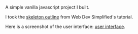 A simple vanilla javascript project I built.

I took the [skeleton outline](https://github.com/WebDevSimplified/Vanilla-JavaScript-Calculator) from Web Dev Simplified's tutorial.

Here is a screenshot of the user interface:
[user interface](https://github.com/ianturner88/vanilla-js-calculator/blob/main/screenshot.png).
